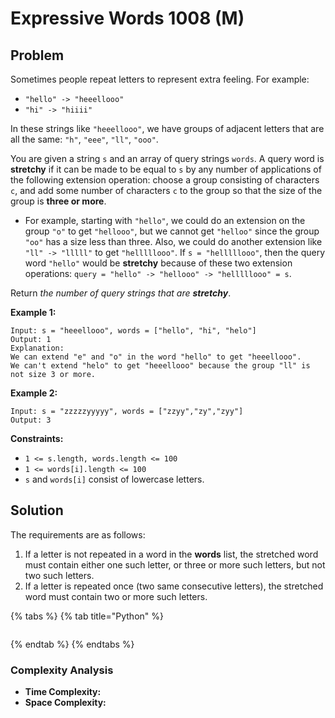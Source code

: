 # Expressive Words 1008 \(M\)

## Problem

Sometimes people repeat letters to represent extra feeling. For example:

* `"hello" -> "heeellooo"`
* `"hi" -> "hiiii"`

In these strings like `"heeellooo"`, we have groups of adjacent letters that are all the same: `"h"`, `"eee"`, `"ll"`, `"ooo"`.

You are given a string `s` and an array of query strings `words`. A query word is **stretchy** if it can be made to be equal to `s` by any number of applications of the following extension operation: choose a group consisting of characters `c`, and add some number of characters `c` to the group so that the size of the group is **three or more**.

* For example, starting with `"hello"`, we could do an extension on the group `"o"` to get `"hellooo"`, but we cannot get `"helloo"` since the group `"oo"` has a size less than three. Also, we could do another extension like `"ll" -> "lllll"` to get `"helllllooo"`. If `s = "helllllooo"`, then the query word `"hello"` would be **stretchy** because of these two extension operations: `query = "hello" -> "hellooo" -> "helllllooo" = s`.

Return _the number of query strings that are **stretchy**_.

**Example 1:**

```text
Input: s = "heeellooo", words = ["hello", "hi", "helo"]
Output: 1
Explanation: 
We can extend "e" and "o" in the word "hello" to get "heeellooo".
We can't extend "helo" to get "heeellooo" because the group "ll" is not size 3 or more.
```

**Example 2:**

```text
Input: s = "zzzzzyyyyy", words = ["zzyy","zy","zyy"]
Output: 3
```

**Constraints:**

* `1 <= s.length, words.length <= 100`
* `1 <= words[i].length <= 100`
* `s` and `words[i]` consist of lowercase letters.

## Solution 

The requirements are as follows:

1. If a letter is not repeated in a word in the **words** list, the stretched word must contain either one such letter, or three or more such letters, but not two such letters.
2. If a letter is repeated once \(two same consecutive letters\), the stretched word must contain two or more such letters.

{% tabs %}
{% tab title="Python" %}
```python

```
{% endtab %}
{% endtabs %}

### Complexity Analysis

* **Time Complexity:**
* **Space Complexity:**

